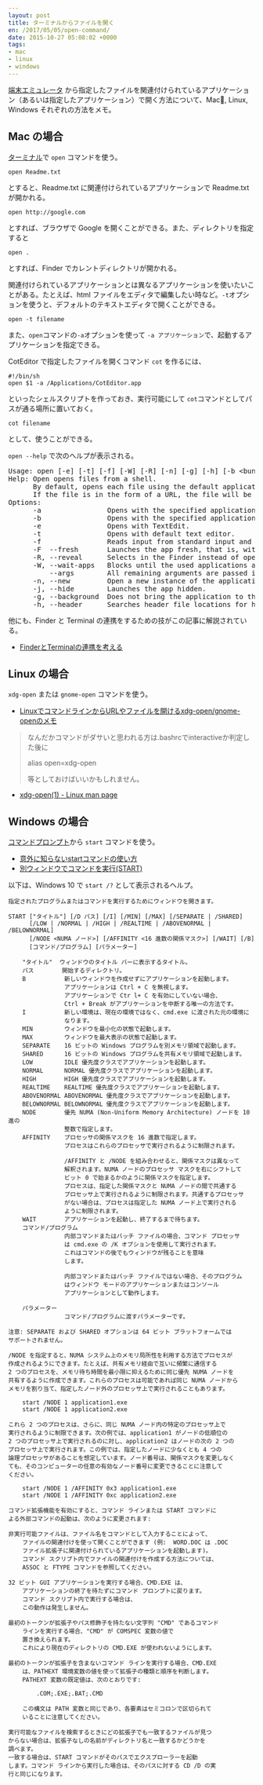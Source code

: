 ```yaml
---
layout: post
title: ターミナルからファイルを開く
en: /2017/05/05/open-command/
date: 2015-10-27 05:08:02 +0000
tags:
- mac
- linux
- windows
---
```

<a href="https://ja.wikipedia.org/wiki/%E7%AB%AF%E6%9C%AB%E3%82%A8%E3%83%9F%E3%83%A5%E3%83%AC%E3%83%BC%E3%82%BF">端末エミュレータ</a> から指定したファイルを関連付けられているアプリケーション（あるいは指定したアプリケーション）で開く方法について、Mac, Linux, Windows それぞれの方法をメモ。

## Mac の場合
<a href="https://ja.wikipedia.org/wiki/%E3%82%BF%E3%83%BC%E3%83%9F%E3%83%8A%E3%83%AB_(macOS)">ターミナル</a>で ```open``` コマンドを使う。

~~~
open Readme.txt
~~~

とすると、Readme.txt に関連付けられているアプリケーションで Readme.txt が開かれる。

~~~
open http://google.com
~~~

とすれば、ブラウザで Google を開くことができる。また、ディレクトリを指定すると

~~~
open .
~~~

とすれば、Finder でカレントディレクトリが開かれる。

関連付けられているアプリケーションとは異なるアプリケーションを使いたいことがある。たとえば、html ファイルをエディタで編集したい時など。```-t```オプションを使うと、デフォルトのテキストエディタで開くことができる。

~~~
open -t filename
~~~

また、```open```コマンドの```-a```オプションを使って ```-a アプリケーション```で、起動するアプリケーションを指定できる。

CotEditor で指定したファイルを開くコマンド ```cot``` を作るには、

~~~
#!/bin/sh
open $1 -a /Applications/CotEditor.app
~~~

といったシェルスクリプトを作っておき、実行可能にして ```cot```コマンドとしてパスが通る場所に置いておく。

~~~
cot filename
~~~

として、使うことができる。

```open --help``` で次のヘルプが表示される。

<pre>
Usage: open [-e] [-t] [-f] [-W] [-R] [-n] [-g] [-h] [-b &lt;bundle identifier&gt;] [-a &lt;application&gt;] [filenames] [--args arguments]
Help: Open opens files from a shell.
      By default, opens each file using the default application for that file.  
      If the file is in the form of a URL, the file will be opened as a URL.
Options: 
      -a                Opens with the specified application.
      -b                Opens with the specified application bundle identifier.
      -e                Opens with TextEdit.
      -t                Opens with default text editor.
      -f                Reads input from standard input and opens with TextEdit.
      -F  --fresh       Launches the app fresh, that is, without restoring windows. Saved persistent state is lost, excluding Untitled documents.
      -R, --reveal      Selects in the Finder instead of opening.
      -W, --wait-apps   Blocks until the used applications are closed (even if they were already running).
          --args        All remaining arguments are passed in argv to the application's main() function instead of opened.
      -n, --new         Open a new instance of the application even if one is already running.
      -j, --hide        Launches the app hidden.
      -g, --background  Does not bring the application to the foreground.
      -h, --header      Searches header file locations for headers matching the given filenames, and opens them.
</pre>

他にも、Finder と Terminal の連携をするための技がこの記事に解説されている。

- [FinderとTerminalの連携を考える](http://news.mynavi.jp/column/osxhack/109/)

## Linux の場合

```xdg-open``` または ```gnome-open``` コマンドを使う。

- [LinuxでコマンドラインからURLやファイルを開けるxdg-open/gnome-openのメモ](http://blog.browncat.org/2010/01/linux_xdg-open_gnome-open.html)

> なんだかコマンドがダサいと思われる方は.bashrcでinteractiveか判定した後に
>
> alias open=xdg-open
>
> 等としておけばいいかもしれません。

- [xdg-open(1) - Linux man page](http://linux.die.net/man/1/xdg-open)

## Windows の場合

<a href="https://ja.wikipedia.org/wiki/Cmd.exe">コマンドプロンプト</a>から ```start``` コマンドを使う。

- [意外に知らないstartコマンドの使い方](http://orangeclover.hatenablog.com/entry/20090814/1250261637)
- [別ウィンドウでコマンドを実行(START)](http://www.adminweb.jp/command/command/index1.html)

以下は、Windows 10 で ```start /?``` として表示されるヘルプ。

~~~
指定されたプログラムまたはコマンドを実行するためにウィンドウを開きます。

START ["タイトル"] [/D パス] [/I] [/MIN] [/MAX] [/SEPARATE | /SHARED]
      [/LOW | /NORMAL | /HIGH | /REALTIME | /ABOVENORMAL | /BELOWNORMAL]
      [/NODE <NUMA ノード>] [/AFFINITY <16 進数の関係マスク>] [/WAIT] [/B]
      [コマンド/プログラム] [パラメーター]

    "タイトル"  ウィンドウのタイトル バーに表示するタイトル。
    パス        開始するディレクトリ。
    B           新しいウィンドウを作成せずにアプリケーションを起動します。
                アプリケーションは Ctrl + C を無視します。
                アプリケーションで Ctr l+ C を有効にしていない場合、
                Ctrl + Break がアプリケーションを中断する唯一の方法です。
    I           新しい環境は、現在の環境ではなく、cmd.exe に渡された元の環境に
                なります。
    MIN         ウィンドウを最小化の状態で起動します。
    MAX         ウィンドウを最大表示の状態で起動します。
    SEPARATE    16 ビットの Windows プログラムを別メモリ領域で起動します。
    SHARED      16 ビットの Windows プログラムを共有メモリ領域で起動します。
    LOW         IDLE 優先度クラスでアプリケーションを起動します。
    NORMAL      NORMAL 優先度クラスでアプリケーションを起動します。
    HIGH        HIGH 優先度クラスでアプリケーションを起動します。
    REALTIME    REALTIME 優先度クラスでアプリケーションを起動します。
    ABOVENORMAL ABOVENORMAL 優先度クラスでアプリケーションを起動します。
    BELOWNORMAL BELOWNORMAL 優先度クラスでアプリケーションを起動します。
    NODE        優先 NUMA (Non-Uniform Memory Architecture) ノードを 10 進の
                整数で指定します。
    AFFINITY    プロセッサの関係マスクを 16 進数で指定します。
                プロセスはこれらのプロセッサで実行されるように制限されます。

                /AFFINITY と /NODE を組み合わせると、関係マスクは異なって
                解釈されます。NUMA ノードのプロセッサ マスクを右にシフトして
                ビット 0 で始まるかのように関係マスクを指定します。
                プロセスは、指定した関係マスクと NUMA ノードの間で共通する
                プロセッサ上で実行されるように制限されます。共通するプロセッサ
                がない場合は、プロセスは指定した NUMA ノード上で実行される
                ように制限されます。
    WAIT        アプリケーションを起動し、終了するまで待ちます。
    コマンド/プログラム
                内部コマンドまたはバッチ ファイルの場合、コマンド プロセッサ
                は cmd.exe の /K オプションを使用して実行されます。
                これはコマンドの後でもウィンドウが残ることを意味
                します。

                内部コマンドまたはバッチ ファイルではない場合、そのプログラム
                はウィンドウ モードのアプリケーションまたはコンソール 
                アプリケーションとして動作します。

    パラメーター
                コマンド/プログラムに渡すパラメーターです。

注意: SEPARATE および SHARED オプションは 64 ビット プラットフォームでは
サポートされません。

/NODE を指定すると、NUMA システム上のメモリ局所性を利用する方法でプロセスが
作成されるようにできます。たとえば、共有メモリ経由で互いに頻繁に通信する
2 つのプロセスを、メモリ待ち時間を最小限に抑えるために同じ優先 NUMA ノードを
共有するように作成できます。これらのプロセスは可能であれば同じ NUMA ノードから
メモリを割り当て、指定したノード外のプロセッサ上で実行されることもあります。

    start /NODE 1 application1.exe
    start /NODE 1 application2.exe

これら 2 つのプロセスは、さらに、同じ NUMA ノード内の特定のプロセッサ上で
実行されるように制限できます。次の例では、application1 がノードの低順位の
2 つのプロセッサ上で実行されるのに対し、application2 はノードの次の 2 つの
プロセッサ上で実行されます。この例では、指定したノードに少なくとも 4 つの
論理プロセッサがあることを想定しています。ノード番号は、関係マスクを変更しなく
ても、そのコンピューターの任意の有効なノード番号に変更できることに注意して
ください。

    start /NODE 1 /AFFINITY 0x3 application1.exe
    start /NODE 1 /AFFINITY 0xc application2.exe

コマンド拡張機能を有効にすると、コマンド ラインまたは START コマンドに
よる外部コマンドの起動は、次のように変更されます:

非実行可能ファイルは、ファイル名をコマンドとして入力することによって、
    ファイルの関連付けを使って開くことができます (例:  WORD.DOC は .DOC 
    ファイル拡張子に関連付けられているアプリケーションを起動します)。
    コマンド スクリプト内でファイルの関連付けを作成する方法については、
    ASSOC と FTYPE コマンドを参照してください。

32 ビット GUI アプリケーションを実行する場合、CMD.EXE は、
    アプリケーションの終了を待たずにコマンド プロンプトに戻ります。
    コマンド スクリプト内で実行する場合は、
    この動作は発生しません。

最初のトークンが拡張子やパス修飾子を持たない文字列 "CMD" であるコマンド 
    ラインを実行する場合、"CMD" が COMSPEC 変数の値で
    置き換えられます。
    これにより現在のディレクトリの CMD.EXE が使われないようにします。

最初のトークンが拡張子を含まないコマンド ラインを実行する場合、CMD.EXE 
    は、PATHEXT 環境変数の値を使って拡張子の種類と順序を判断します。
    PATHEXT 変数の既定値は、次のとおりです:

        .COM;.EXE;.BAT;.CMD

    この構文は PATH 変数と同じであり、各要素はセミコロンで区切られて
    いることに注意してください。

実行可能なファイルを検索するときにどの拡張子でも一致するファイルが見つ
からない場合は、拡張子なしの名前がディレクトリ名と一致するかどうかを
調べます。
一致する場合は、START コマンドがそのパスでエクスプローラーを起動
します。コマンド ラインから実行した場合は、そのパスに対する CD /D の実
行と同じになります。
~~~
